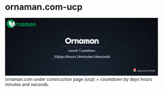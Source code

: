 # ornaman.com-ucp
![Page Preview](asset/images/ornaman.com-ucp.jpg)
ornaman.com under construction page (ucp) + countdown by days hours minutes and seconds.